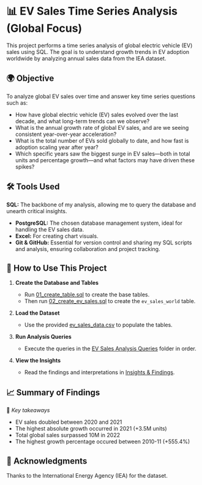 # 📊 EV Sales Time Series Analysis (Global Focus)

This project performs a time series analysis of global electric vehicle (EV) sales using SQL. The goal is to understand growth trends in EV adoption worldwide by analyzing annual sales data from the IEA dataset.


## 🌍 Objective

To analyze global EV sales over time and answer key time series questions such as:
- How have global electric vehicle (EV) sales evolved over the last decade, and what long-term trends can we observe?
- What is the annual growth rate of global EV sales, and are we seeing consistent year-over-year acceleration?
- What is the total number of EVs sold globally to date, and how fast is adoption scaling year after year?
- Which specific years saw the biggest surge in EV sales—both in total units and percentage growth—and what factors may have driven these spikes?


## 🛠️ Tools Used


**SQL:** The backbone of my analysis, allowing me to query the database and unearth critical insights.
- **PostgreSQL:** The chosen database management system, ideal for handling the EV sales data.
- **Excel:** For creating chart visuals.
- **Git & GitHub:** Essential for version control and sharing my SQL scripts and analysis, ensuring collaboration and project tracking.


## 🧪 How to Use This Project

1. **Create the Database and Tables**
   - Run [01_create_table.sql](./01_create_table.sql) to create the base tables.
   - Then run [02_create_ev_sales.sql](./02_create_ev_sales.sql) to create the `ev_sales_world` table.

2. **Load the Dataset**
   - Use the provided [ev_sales_data.csv](./dataset/ev_sales_data.csv) to populate the tables.

3. **Run Analysis Queries**
   - Execute the queries in the [EV Sales Analysis Queries](./project_sql_queries/) folder in order.

4. **View the Insights**
   - Read the findings and interpretations in [Insights & Findings](./analysis/ev_sales_growth_insights.md).

## 📈 Summary of Findings

📝 *Key takeaways*  

- EV sales doubled between 2020 and 2021
- The highest absolute growth occurred in 2021 (+3.5M units)
- Total global sales surpassed 10M in 2022
- The highest growth percentage occured between 2010-11 (+555.4%)


## 🤝 Acknowledgments

Thanks to the International Energy Agency (IEA) for the dataset.
